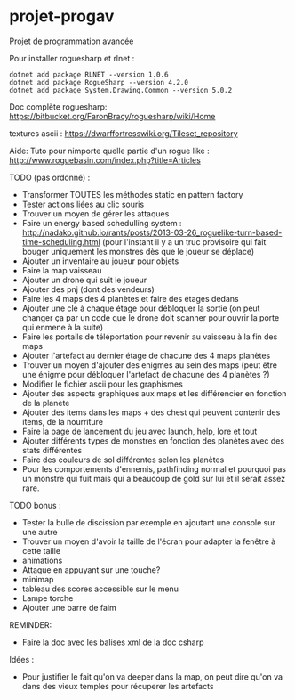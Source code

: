# projet-progav
Projet de programmation avancée

Pour installer roguesharp et rlnet :
```
dotnet add package RLNET --version 1.0.6
dotnet add package RogueSharp --version 4.2.0
dotnet add package System.Drawing.Common --version 5.0.2
```

Doc complète roguesharp: https://bitbucket.org/FaronBracy/roguesharp/wiki/Home

textures ascii : https://dwarffortresswiki.org/Tileset_repository

Aide: Tuto pour nimporte quelle partie d'un rogue like : http://www.roguebasin.com/index.php?title=Articles



TODO (pas ordonné) : 
* Transformer TOUTES les méthodes static en pattern factory
* Tester actions liées au clic souris
* Trouver un moyen de gérer les attaques
* Faire un energy based schedulling system : http://nadako.github.io/rants/posts/2013-03-26_roguelike-turn-based-time-scheduling.html (pour l'instant il y a un truc provisoire qui fait bouger uniquement les monstres dès que le joueur se déplace)
* Ajouter un inventaire au joueur pour objets
* Faire la map vaisseau
* Ajouter un drone qui suit le joueur
* Ajouter des pnj (dont des vendeurs)
* Faire les 4 maps des 4 planètes et faire des étages dedans
* Ajouter une clé à chaque étage pour débloquer la sortie (on peut changer ça par un code que le drone doit scanner pour ouvrir la porte qui enmene à la suite)
* Faire les portails de téléportation pour revenir au vaisseau à la fin des maps
* Ajouter l'artefact au dernier étage de chacune des 4 maps planètes
* Trouver un moyen d'ajouter des enigmes au sein des maps (peut être une énigme pour débloquer l'artefact de chacune des 4 planètes ?)
* Modifier le fichier ascii pour les graphismes
* Ajouter des aspects graphiques aux maps et les différencier en fonction de la planète
* Ajouter des items dans les maps + des chest qui peuvent contenir des items, de la nourriture
* Faire la page de lancement du jeu avec launch, help, lore et tout
* Ajouter différents types de monstres en fonction des planètes avec des stats différentes 
* Faire des couleurs de sol différentes selon les planètes 
* Pour les comportements d'ennemis, pathfinding normal et pourquoi pas un monstre qui fuit mais qui a beaucoup de gold sur lui et il serait assez rare.


TODO bonus :
* Tester la bulle de discission par exemple en ajoutant une console sur une autre
* Trouver un moyen d'avoir la taille de l'écran pour adapter la fenêtre à cette taille
* animations
* Attaque en appuyant sur une touche?
* minimap
* tableau des scores accessible sur le menu
* Lampe torche 
* Ajouter une barre de faim


REMINDER:
* Faire la doc avec les balises xml de la doc csharp


Idées :
* Pour justifier le fait qu'on va deeper dans la map, on peut dire qu'on va dans des vieux temples pour récuperer les artefacts


